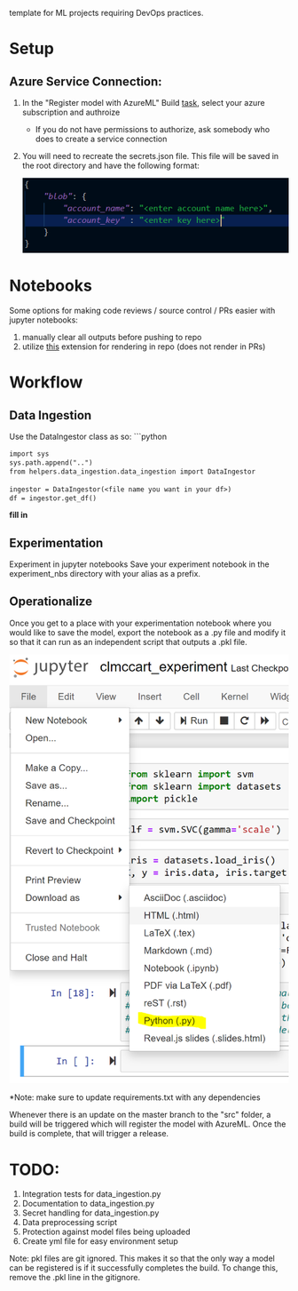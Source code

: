 
template for ML projects requiring DevOps practices.

# Setup
## Azure Service Connection:
1) In the "Register model with AzureML" Build [task](https://dev.azure.com/clmccarthy/mlopstemplate/_apps/hub/ms.vss-ciworkflow.build-ci-hub?_a=edit-build-definition&id=3), select your azure subscription and authroize
    - If you do not have permissions to authorize, ask somebody who does to create a service connection

2) You will need to recreate the secrets.json file. This file will be saved in the root directory and have the following format:

    ![secrets.json image](materials/secrets.png)

# Notebooks
Some options for making code reviews / source control / PRs easier with jupyter notebooks:
1) manually clear all outputs before pushing to repo
2) utilize [this](https://marketplace.visualstudio.com/items?itemName=ms-air-aiagility.ipynb-renderer) extension for rendering in repo (does not render in PRs)

# Workflow
## Data Ingestion
Use the DataIngestor class as so: 
    ```python

    import sys
    sys.path.append("..")
    from helpers.data_ingestion.data_ingestion import DataIngestor

    ingestor = DataIngestor(<file name you want in your df>)
    df = ingestor.get_df()

**fill in**

## Experimentation
Experiment in jupyter notebooks 
Save your experiment notebook in the experiment_nbs directory with your alias as a prefix.

## Operationalize
Once you get to a place with your experimentation notebook where you would like to save the model, export the notebook as a .py file and modify it so that it can run as an independent script that outputs a .pkl file.

![image guide for exporting](materials/exportaspy.png)

*Note: make sure to update requirements.txt with any dependencies

Whenever there is an update on the master branch to the "src" folder, a build will be triggered which will register the model with AzureML. Once the build is complete, that will trigger a release.


# TODO:
1) Integration tests for data_ingestion.py
2) Documentation to data_ingestion.py
2) Secret handling for data_ingestion.py
3) Data preprocessing script
4) Protection against model files being uploaded
5) Create yml file for easy environment setup


Note: pkl files are git ignored. This makes it so that the only way a model can be registered is if it successfully completes the build.
To change this, remove the .pkl line in the gitignore.
